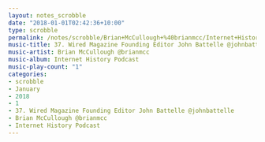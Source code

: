 ```yaml
---
layout: notes_scrobble
date: "2018-01-01T02:42:36+10:00"
type: scrobble
permalink: /notes/scrobble/Brian+McCullough+%40brianmcc/Internet+History+Podcast/1d84b39fce51ef8eca3467f2acc0863cd788e8d2.html
music-title: 37. Wired Magazine Founding Editor John Battelle @johnbattelle
music-artist: Brian McCullough @brianmcc
music-album: Internet History Podcast
music-play-count: "1"
categories:
- scrobble
- January
- 2018
- 1
- 37. Wired Magazine Founding Editor John Battelle @johnbattelle
- Brian McCullough @brianmcc
- Internet History Podcast
---
```

